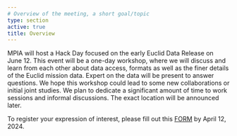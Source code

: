 ```yaml
---
# Overview of the meeting, a short goal/topic
type: section
active: true
title: Overview
---
```

MPIA will host a Hack Day focused on the early Euclid Data Release on June 12. This event will be a one-day workshop, where we will discuss and learn from each other about data access, formats as well as the finer details of the Euclid mission data. Expert on the data will be present to answer questions. We hope this workshop could lead to some new collaborations or initial joint studies. We plan to dedicate a significant amount of time to work sessions and informal discussions. The exact location will be announced later.

To register your expression of interest, please fill out this <a href="https://docs.google.com/forms/d/e/1FAIpQLSddXALImT-cDW9bMGpBmPVprFqkUzgJnIvhwyQ6WPW7OdWrbQ/viewform?usp=sf_link">FORM</a> by April 12, 2024. 
